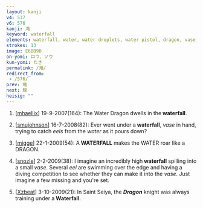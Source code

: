 ```yaml
---
layout: kanji
v4: 537
v6: 576
kanji: 滝
keyword: waterfall
elements: waterfall, water, water droplets, water pistol, dragon, vase, stand up, eel, sun, day
strokes: 13
image: E6BB9D
on-yomi: ロウ、ソウ
kun-yomi: たき
permalink: /滝/
redirect_from:
 - /576/
prev: 竜
next: 豚
heisig: ""
---
```


1) [<a href="http://kanji.koohii.com/profile/mhaellix">mhaellix</a>] 19-9-2007(164): The Water Dragon dwells in the<strong> waterfall</strong>.

2) [<a href="http://kanji.koohii.com/profile/smujohnson">smujohnson</a>] 16-7-2008(82): Ever went under a<strong> waterfall</strong>, <em>vase</em> in hand, trying to catch <em>eels</em> from the <em>water</em> as it pours down?

3) [<a href="http://kanji.koohii.com/profile/migge">migge</a>] 22-1-2009(54): A<strong> WATERFALL</strong> makes the WATER roar like a DRAGON.

4) [<a href="http://kanji.koohii.com/profile/snozle">snozle</a>] 2-2-2009(38): I imagine an incredibly high<strong> waterfall</strong> spilling into a small <em>vase</em>. Several <em>eel</em> are swimming over the edge and having a diving competition to see whether they can make it into the <em>vase</em>. Just imagine a few missing and you&#039;re set.

5) [<a href="http://kanji.koohii.com/profile/Xzbeat">Xzbeat</a>] 3-10-2009(21): In Saint Seiya, the <em><strong>Dragon</strong></em> knight was always training under a<strong> Waterfall</strong>.

